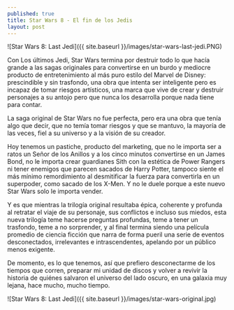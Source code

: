 ```yaml
---
published: true
title: Star Wars 8 - El fin de los Jedis
layout: post
---
```

![Star Wars 8: Last Jedi]({{ site.baseurl }}/images/star-wars-last-jedi.PNG)

Con Los últimos Jedi, Star Wars termina por destruir todo lo que hacía grande a las sagas originales para convertirse en un burdo y mediocre producto de entretenimiento al más puro estilo del Marvel de Disney: prescindible y sin trasfondo, una obra que intenta ser inteligente pero es incapaz de tomar riesgos artísticos, una marca que vive de crear y destruir personajes a su antojo pero que nunca los desarrolla porque nada tiene para contar. 
<!--more-->

La saga original de Star Wars no fue perfecta, pero era una obra que tenía algo que decir, que no temía tomar riesgos y que se mantuvo, la mayoría de las veces, fiel a su universo y a la visión de su creador. 

Hoy tenemos un pastiche, producto del marketing, que no le importa ser a ratos un Señor de los Anillos y a los cinco minutos convertirse en un James Bond, no le importa crear guardianes Sith con la estética de Power Rangers ni tener enemigos que parecen sacados de Harry Potter, tampoco siente el más mínimo remordimiento al desmitificar la fuerza para convertirla en un superpoder, como sacado de los X-Men. Y no le duele porque a este nuevo Star Wars solo le importa vender.

Y es que mientras la trilogía original resultaba épica, coherente y profunda al retratar el viaje de su personaje, sus conflictos e incluso sus miedos, esta nueva trilogía teme hacerse preguntas profundas, teme a tener un trasfondo, teme a no sorprender, y al final termina siendo una película promedio de ciencia ficción que narra de forma pueril una serie de eventos desconectados, irrelevantes e intrascendentes, apelando por un público menos exigente.

De momento, es lo que tenemos, así que prefiero desconectarme de los tiempos que corren, preparar mi unidad de discos y volver a revivir la historia de quiénes salvaron el universo del lado oscuro, en una galaxia muy lejana, hace mucho, mucho tiempo.

![Star Wars 8: Last Jedi]({{ site.baseurl }}/images/star-wars-original.jpg)

